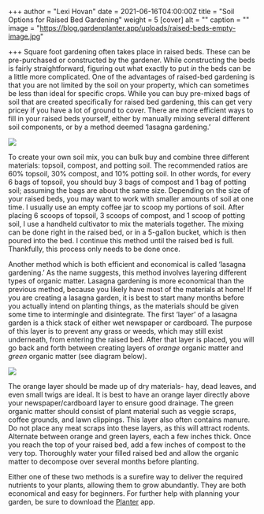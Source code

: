 +++
author = "Lexi Hovan"
date = 2021-06-16T04:00:00Z
title = "Soil Options for Raised Bed Gardening"
weight = 5
[cover]
alt = ""
caption = ""
image = "https://blog.gardenplanter.app/uploads/raised-beds-empty-image.jpg"

+++
Square foot gardening often takes place in raised beds. These can be pre-purchased or constructed by the gardener. While constructing the beds is fairly straightforward, figuring out what exactly to put _in_ the beds can be a little more complicated. One of the advantages of raised-bed gardening is that you are not limited by the soil on your property, which can sometimes be less than ideal for specific crops. While you can buy pre-mixed bags of soil that are created specifically for raised bed gardening, this can get very pricey if you have a lot of ground to cover. There are more efficient ways to fill in your raised beds yourself, either by manually mixing several different soil components, or by a method deemed ‘lasagna gardening.’

![](https://blog.gardenplanter.app/uploads/raised-beds-soil-image-2.jpg)

To create your own soil mix, you can bulk buy and combine three different materials: topsoil, compost, and potting soil. The recommended ratios are 60% topsoil, 30% compost, and 10% potting soil. In other words, for every 6 bags of topsoil, you should buy 3 bags of compost and 1 bag of potting soil; assuming the bags are about the same size. Depending on the size of your raised beds, you may want to work with smaller amounts of soil at one time. I usually use an empty coffee jar to scoop my portions of soil. After placing 6 scoops of topsoil, 3 scoops of compost, and 1 scoop of potting soil, I use a handheld cultivator to mix the materials together. The mixing can be done right in the raised bed, or in a 5-gallon bucket, which is then poured into the bed. I continue this method until the raised bed is full. Thankfully, this process only needs to be done once.

Another method which is both efficient and economical is called ‘lasagna gardening.’ As the name suggests, this method involves layering different types of organic matter. Lasagna gardening is more economical than the previous method, because you likely have most of the materials at home! If you are creating a lasagna garden, it is best to start many months before you actually intend on planting things, as the materials should be given some time to intermingle and disintegrate. The first ‘layer’ of a lasagna garden is a thick stack of either wet newspaper or cardboard. The purpose of this layer is to prevent any grass or weeds, which may still exist underneath, from entering the raised bed. After that layer is placed, you will go back and forth between creating layers of _orange_ organic matter and _green_ organic matter (see diagram below).

![](https://blog.gardenplanter.app/uploads/lasagna-gardening-diagram-png.png)

The orange layer should be made up of dry materials- hay, dead leaves, and even small twigs are ideal. It is best to have an orange layer directly above your newspaper/cardboard layer to ensure good drainage. The green organic matter should consist of plant material such as veggie scraps, coffee grounds, and lawn clippings. This layer also often contains manure. Do not place any meat scraps into these layers, as this will attract rodents. Alternate between orange and green layers, each a few inches thick. Once you reach the top of your raised bed, add a few inches of compost to the very top. Thoroughly water your filled raised bed and allow the organic matter to decompose over several months before planting.

Either one of these two methods is a surefire way to deliver the required nutrients to your plants, allowing them to grow abundantly. They are both economical and easy for beginners. For further help with planning your garden, be sure to download the [Planter](https://gardenplanter.app/) app.